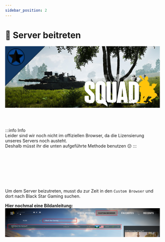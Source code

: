 ```yaml
---
sidebar_position: 2
---
```


# 🤝 Server beitreten

![Titelbild](./Announcement.png)
  
<br></br>


:::info Info  
Leider sind wir noch nicht im offiziellen Browser, da die Lizensierung unseres Servers noch austeht.  
Deshalb müsst ihr die unten aufgeführte Methode benutzen 😕
:::

<br></br>
<br></br><br></br>  

Um dem Server beizutreten, musst du zur Zeit in den `Custom Browser` und dort nach Black Star Gaming suchen.  
  
**Hier nochmal eine Bildanleitung:**  
![Bildanleitung](./howToJoin.png)

